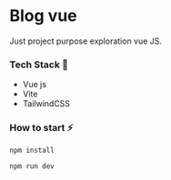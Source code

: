 # Blog vue

Just project purpose exploration vue JS.

### Tech Stack 📃

- Vue js
- Vite
- TailwindCSS

### How to start ⚡

```JS
npm install
```

```JS
npm run dev
```
